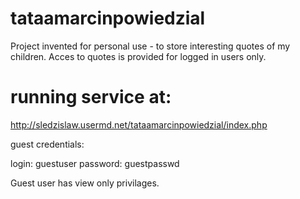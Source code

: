 # tataamarcinpowiedzial
Project invented for personal use - to store interesting quotes of my children. Acces to quotes is provided for logged in users only.

running service at:
============================
http://sledzislaw.usermd.net/tataamarcinpowiedzial/index.php

guest credentials:

login: guestuser
password: guestpasswd

Guest user has view only privilages.

